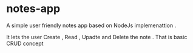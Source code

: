 # notes-app

A simple user friendly notes app based on NodeJs implemenattion .

It lets the user Create , Read , Upadte and Delete the note .
That is basic CRUD concept
